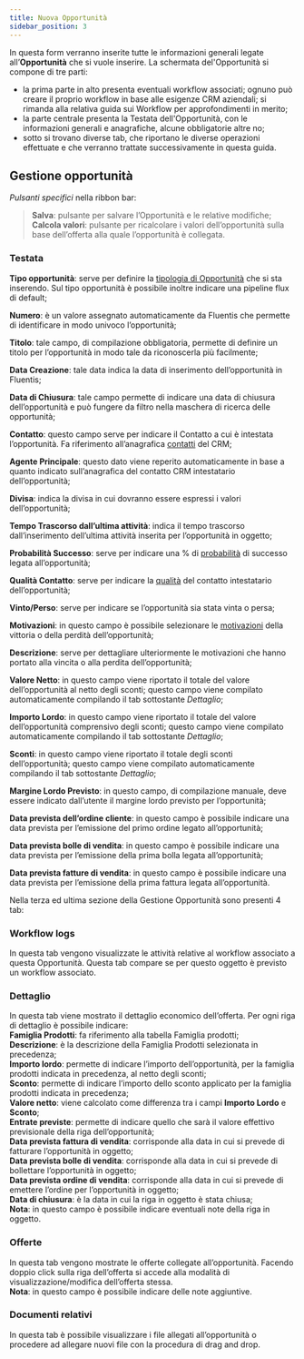 ```yaml
---
title: Nuova Opportunità
sidebar_position: 3
---
```


In questa form verranno inserite tutte le informazioni generali legate all’**Opportunità** che si vuole inserire. La schermata del'Opportunità si compone di tre parti:

- la prima parte in alto presenta eventuali workflow associati; ognuno può creare il proprio workflow in base alle esigenze CRM aziendali; si rimanda alla relativa guida sui Workflow per approfondimenti in merito;    
- la parte centrale presenta la Testata dell'Opportunità, con le informazioni generali e anagrafiche, alcune obbligatorie altre no;    
- sotto si trovano diverse tab, che riportano le diverse operazioni effettuate e che verranno trattate successivamente in questa guida.    


## Gestione opportunità

*Pulsanti specifici* nella ribbon bar:  
> **Salva**: pulsante per salvare l’Opportunità e le relative modifiche;    
> **Calcola valori**: pulsante per ricalcolare i valori dell’opportunità sulla base dell’offerta alla quale l’opportunità è collegata.  

### Testata    

**Tipo opportunità**: serve per definire la [tipologia di Opportunità](/docs/configurations/tables/crm/opportunities/opportunity-type) che si sta inserendo. Sul tipo opportunità è possibile inoltre indicare una pipeline flux di default;

**Numero**: è un valore assegnato automaticamente da Fluentis che permette di identificare in modo univoco l’opportunità;

**Titolo**: tale campo, di compilazione obbligatoria, permette di definire un titolo per l’opportunità in modo tale da riconoscerla più facilmente;

**Data Creazione**: tale data indica la data di inserimento dell’opportunità in Fluentis;

**Data di Chiusura**: tale campo permette di indicare una data di chiusura dell’opportunità e può fungere da filtro nella maschera di ricerca delle opportunità;

**Contatto**: questo campo serve per indicare il Contatto a cui è intestata l’opportunità. Fa riferimento all’anagrafica [contatti](/docs/crm/home-crm/contacts/new-contact) del CRM;

**Agente Principale**: questo dato viene reperito automaticamente in base a quanto indicato sull’anagrafica del contatto CRM intestatario dell’opportunità;    

**Divisa**: indica la divisa in cui dovranno essere espressi i valori dell’opportunità;

**Tempo Trascorso dall’ultima attività**: indica il tempo trascorso dall’inserimento dell’ultima attività inserita per l’opportunità in oggetto;

**Probabilità Successo**: serve per indicare una % di [probabilità](/docs/configurations/tables/crm/opportunities/probability-progress) di successo legata all’opportunità;

**Qualità Contatto**: serve per indicare la [qualità](/docs/configurations/tables/crm/contacts/contact-quality) del contatto intestatario dell’opportunità;

**Vinto/Perso**: serve per indicare se l’opportunità sia stata vinta o persa;

**Motivazioni**: in questo campo è possibile selezionare le [motivazioni](/docs/configurations/tables/crm/opportunities/closing-reason) della vittoria o della perdità dell’opportunità;

**Descrizione**: serve per dettagliare ulteriormente le motivazioni che hanno portato alla vincita o alla perdita dell’opportunità;

**Valore Netto**: in questo campo viene riportato il totale del valore dell’opportunità al netto degli sconti; questo campo viene compilato automaticamente compilando il tab sottostante *Dettaglio*;     

**Importo Lordo**: in questo campo viene riportato il totale del valore dell’opportunità comprensivo degli sconti; questo campo viene compilato automaticamente compilando il tab sottostante *Dettaglio*;     

**Sconti**: in questo campo viene riportato il totale degli sconti dell’opportunità; questo campo viene compilato automaticamente compilando il tab sottostante *Dettaglio*;     

**Margine Lordo Previsto**: in questo campo, di compilazione manuale, deve essere indicato dall’utente il margine lordo previsto per l’opportunità;

**Data prevista dell’ordine cliente**: in questo campo è possibile indicare una data prevista per l’emissione del primo ordine legato all’opportunità;

**Data prevista bolle di vendita**: in questo campo è possibile indicare una data prevista per l’emissione della prima bolla legata all’opportunità;

**Data prevista fatture di vendita**: in questo campo è possibile indicare una data prevista per l’emissione della prima fattura legata all’opportunità.

Nella terza ed ultima sezione della Gestione Opportunità sono presenti 4 tab:

### Workflow logs

In questa tab vengono visualizzate le attività relative al workflow associato a questa Opportunità. Questa tab compare se per questo oggetto è previsto un workflow associato.        

### Dettaglio

In questa tab viene mostrato il dettaglio economico dell’offerta. Per ogni riga di dettaglio è possibile indicare:  
**Famiglia Prodotti**: fa riferimento alla tabella Famiglia prodotti;  
**Descrizione**: è la descrizione della Famiglia Prodotti selezionata in precedenza;  
**Importo lordo**: permette di indicare l’importo dell’opportunità, per la famiglia prodotti indicata in precedenza, al netto degli sconti;  
**Sconto**: permette di indicare l’importo dello sconto applicato per la famiglia prodotti indicata in precedenza;  
**Valore netto**: viene calcolato come differenza tra i campi **Importo Lordo** e **Sconto**;  
**Entrate previste**: permette di indicare quello che sarà il valore effettivo previsionale della riga dell’opportunità;  
**Data prevista fattura di vendita**: corrisponde alla data in cui si prevede di fatturare l’opportunità in oggetto;  
**Data prevista bolle di vendita**: corrisponde alla data in cui si prevede di bollettare l’opportunità in oggetto;  
**Data prevista ordine di vendita**: corrisponde alla data in cui si prevede di emettere l’ordine per l’opportunità in oggetto;  
**Data di chiusura**: è la data in cui la riga in oggetto è stata chiusa;  
**Nota**: in questo campo è possibile indicare eventuali note della riga in oggetto.

### Offerte

In questa tab vengono mostrate le offerte collegate all’opportunità. Facendo doppio click sulla riga dell’offerta si accede alla modalità di visualizzazione/modifica dell’offerta stessa.  
**Nota**: in questo campo è possibile indicare delle note aggiuntive.

### Documenti relativi  
In questa tab è possibile visualizzare i file allegati all’opportunità o procedere ad allegare nuovi file con la procedura di drag and drop.